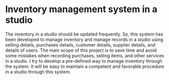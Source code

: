 # Inventory management system in a studio

The inventory in a studio should be updated frequently. So, this system has been developed to manage inventory and manage records in a studio using selling details, purchases details, customer details, supplier details, and details of users.
The main scope of this project is to save time and avoid some mistakes when recording purchases, selling items, and other services in a studio. I try to develop a pre-defined way to manage inventory through the system. It will be easy to maintain a competent and favorable procedure in a studio through this system.
